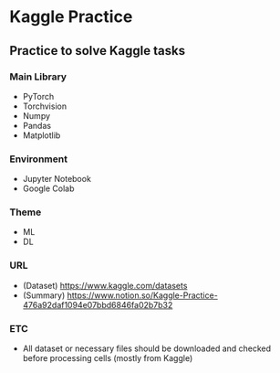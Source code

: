 # Kaggle Practice
## Practice to solve Kaggle tasks
### Main Library
- PyTorch
- Torchvision
- Numpy
- Pandas
- Matplotlib
### Environment
- Jupyter Notebook
- Google Colab
### Theme
- ML
- DL
### URL
- (Dataset) https://www.kaggle.com/datasets
- (Summary) https://www.notion.so/Kaggle-Practice-476a92daf1094e07bbd6846fa02b7b32
### ETC
- All dataset or necessary files should be downloaded and checked before processing cells (mostly from Kaggle)

